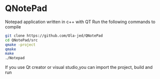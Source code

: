 # QNotePad
Notepad application written in c++ with QT
Run the following commands to compile
```bash
git clone https://github.com/Ola-jed/QNotePad
cd QNotePad/src
qmake -project
qmake
make
./Notepad
```
If you use Qt creator or visual studio,you can import the project, build and run
